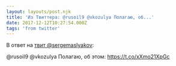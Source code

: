 ```yaml
---
layout: layouts/post.njk
title: 'Из Твиттера: @rusoil9 @vkozulya Полагаю, об...'
date: 2017-12-12T10:27:54.000Z
tags: 'from twitter'
---
```

В ответ на [твит @sergemaslyakov](https://twitter.com/_/status/940495902107676672):

@rusoil9 @vkozulya Полагаю, об этом: https://t.co/xXmo21XpGc
